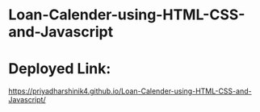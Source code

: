 # Loan-Calender-using-HTML-CSS-and-Javascript

# Deployed Link:

https://priyadharshinik4.github.io/Loan-Calender-using-HTML-CSS-and-Javascript/
